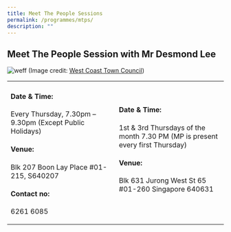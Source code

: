 ```yaml
---
title: Meet The People Sessions
permalink: /programmes/mtps/
description: ""
---
```

## Meet The People Session with Mr Desmond Lee
![weff](/images/desmond-lee-–-west-coast-town-councils.png)
(Image credit: 
[West Coast Town Council](https://wctc.org.sg/desmond-lee/))

<table style="width:100%">
  <tbody><tr>
    <td style="width:50%">
<h4><strong>Date &amp; Time:</strong></h4>Every Thursday, 7.30pm – 9.30pm 
		(Except Public Holidays)<p></p><h4><strong>Venue:</strong></h4>Blk 207 Boon Lay Place #01-215, S640207<p></p><h4><strong>Contact no:</strong></h4>6261 6085<p></p>
    </td>	
    <td style="width:50%">
  <h4><strong>Date &amp; Time:</strong></h4>1st &amp; 3rd Thursdays of the month  
7.30 PM (MP is present every first Thursday)<p></p><h4><strong>Venue:</strong></h4>Blk 631 Jurong West St 65 #01-260 Singapore 640631<p></p>
	<br>
<div style="width:50%;display:flex;flex-wrap:wrap;"></div></td></tr></tbody></table>